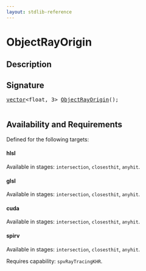 ```yaml
---
layout: stdlib-reference
---
```


# ObjectRayOrigin

## Description





## Signature 

<pre>
<a href="/stdlib-reference/types/vector/index">vector</a>&lt;float, 3&gt; <a href="/stdlib-reference/global-decls/ObjectRayOrigin">ObjectRayOrigin</a>();

</pre>

## Availability and Requirements

Defined for the following targets:

#### hlsl
Available in stages: `intersection`, `closesthit`, `anyhit`.

#### glsl
Available in stages: `intersection`, `closesthit`, `anyhit`.

#### cuda
Available in stages: `intersection`, `closesthit`, `anyhit`.

#### spirv
Available in stages: `intersection`, `closesthit`, `anyhit`.

Requires capability: `spvRayTracingKHR`.


